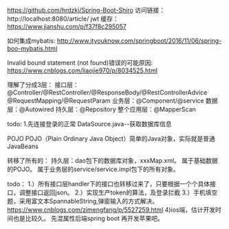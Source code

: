 https://github.com/hrdzkj/Spring-Boot-Shiro
访问链接：http://localhost:8080/article/
jwt 缓存：https://www.jianshu.com/p/f37f8c295057

如何集成mybatis:
http://www.ityouknow.com/springboot/2016/11/06/spring-boo-mybatis.html

Invalid bound statement (not found)错误的可能原因:
https://www.cnblogs.com/liaojie970/p/8034525.html

理解了分成3层：
接口层：@Controller/@RestController/@ResponseBody/@RestControllerAdvice  @RequestMapping/@RequestParam
业务层：@Component/@service
数据层：@Autowired
持久层：@Repository
整个应用层：@MapperScan


todo:
1.先连接登录的正常
DataSource.java--获取数据库信息

POJO POJO（Plain Ordinary Java Object）简单的Java对象，实际就是普通JavaBeans


转移了所有的：
持久层：dao包下的数据库对象，xxxMap.xml。
属于基础数据的POJO。
属于业务层的service/service.impl包下的所有对象。

todo：
1.）所有接口层handler下的接口也转移过来了，只要根据一个个具体接口，调整接口返回json。
2.）实现生产token的算法，及登录拦截
3.）手机填空题，采用富文本SpannableString,弹窗输入的方式解决。
https://www.cnblogs.com/zimengfang/p/5527259.html
4)ios端，估计开发时间也是比较久。 先混属性后端spring boot 再开发苹果吧。



